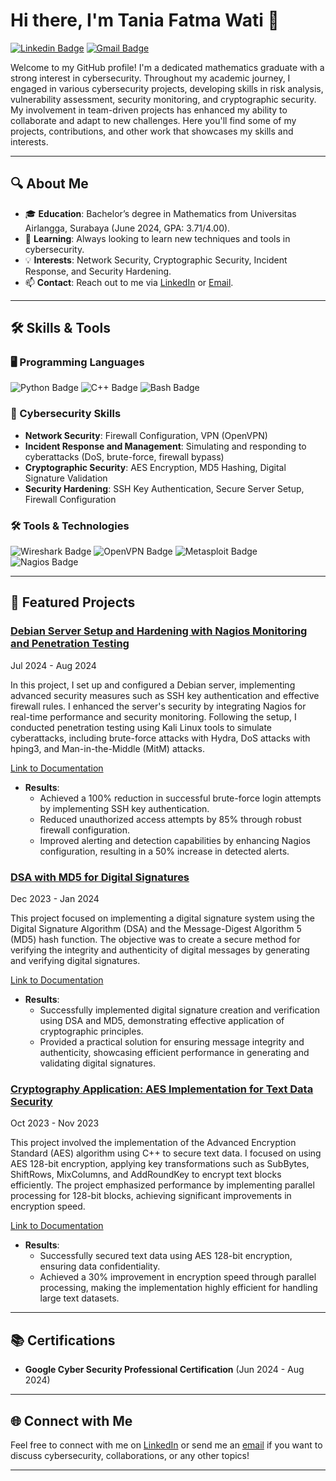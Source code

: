 # Hi there, I'm Tania Fatma Wati 👋

[![Linkedin Badge](https://img.shields.io/badge/-taniafatmawati-blue?style=flat-square&logo=Linkedin&logoColor=white&link=https://www.linkedin.com/in/tania-fatma-wati/)](https://www.linkedin.com/in/tania-fatma-wati/)
[![Gmail Badge](https://img.shields.io/badge/-tania.fatmawati20@gmail.com-c14438?style=flat-square&logo=Gmail&logoColor=white&link=mailto:tania.fatmawati20@gmail.com)](mailto:tania.fatmawati20@gmail.com)

Welcome to my GitHub profile! I'm a dedicated mathematics graduate with a strong interest in cybersecurity. Throughout my academic journey, I engaged in various cybersecurity projects, developing skills in risk analysis, vulnerability assessment, security monitoring, and cryptographic security. My involvement in team-driven projects has enhanced my ability to collaborate and adapt to new challenges. Here you'll find some of my projects, contributions, and other work that showcases my skills and interests.

---

## 🔍 About Me

- 🎓 **Education**: Bachelor’s degree in Mathematics from Universitas Airlangga, Surabaya (June 2024, GPA: 3.71/4.00).
- 🌱 **Learning**: Always looking to learn new techniques and tools in cybersecurity.
- 💡 **Interests**: Network Security, Cryptographic Security, Incident Response, and Security Hardening.
- 📫 **Contact**: Reach out to me via [LinkedIn](https://www.linkedin.com/in/tania-fatma-wati/) or [Email](mailto:tania.fatmawati20@gmail.com).

---

## 🛠️ Skills & Tools

### 🖥️ Programming Languages
![Python Badge](https://img.shields.io/badge/-Python-3776AB?style=for-the-badge&logo=python&logoColor=white)
![C++ Badge](https://img.shields.io/badge/-C++-00599C?style=for-the-badge&logo=c%2B%2B&logoColor=white)
![Bash Badge](https://img.shields.io/badge/-Bash-4EAA25?style=for-the-badge&logo=gnu-bash&logoColor=white)

### 🔐 Cybersecurity Skills
- **Network Security**: Firewall Configuration, VPN (OpenVPN)
- **Incident Response and Management**: Simulating and responding to cyberattacks (DoS, brute-force, firewall bypass)
- **Cryptographic Security**: AES Encryption, MD5 Hashing, Digital Signature Validation
- **Security Hardening**: SSH Key Authentication, Secure Server Setup, Firewall Configuration

### 🛠️ Tools & Technologies
![Wireshark Badge](https://img.shields.io/badge/-Wireshark-1679A7?style=for-the-badge&logo=wireshark&logoColor=white)
![OpenVPN Badge](https://img.shields.io/badge/-OpenVPN-FF7F32?style=for-the-badge&logo=openvpn&logoColor=white)
![Metasploit Badge](https://img.shields.io/badge/-Metasploit-4479A1?style=for-the-badge&logo=metasploit&logoColor=white)
![Nagios Badge](https://img.shields.io/badge/-Nagios-217346?style=for-the-badge&logo=nagios&logoColor=white)

---

## 📂 Featured Projects

### [Debian Server Setup and Hardening with Nagios Monitoring and Penetration Testing](https://github.com/yourusername/debian-server-setup)
Jul 2024 - Aug 2024

In this project, I set up and configured a Debian server, implementing advanced security measures such as SSH key authentication and effective firewall rules. I enhanced the server's security by integrating Nagios for real-time performance and security monitoring. Following the setup, I conducted penetration testing using Kali Linux tools to simulate cyberattacks, including brute-force attacks with Hydra, DoS attacks with hping3, and Man-in-the-Middle (MitM) attacks.

[Link to Documentation](https://github.com/taniafatmawati/debian-server-setup-and-hardening)

- **Results**:
  - Achieved a 100% reduction in successful brute-force login attempts by implementing SSH key authentication.
  - Reduced unauthorized access attempts by 85% through robust firewall configuration.
  - Improved alerting and detection capabilities by enhancing Nagios configuration, resulting in a 50% increase in detected alerts.

### [DSA with MD5 for Digital Signatures](https://github.com/yourusername/dsa-md5-digital-signatures)
Dec 2023 - Jan 2024

This project focused on implementing a digital signature system using the Digital Signature Algorithm (DSA) and the Message-Digest Algorithm 5 (MD5) hash function. The objective was to create a secure method for verifying the integrity and authenticity of digital messages by generating and verifying digital signatures.

[Link to Documentation](https://github.com/taniafatmawati/dsa-md5-digital-signature)

- **Results**:
  - Successfully implemented digital signature creation and verification using DSA and MD5, demonstrating effective application of cryptographic principles.
  - Provided a practical solution for ensuring message integrity and authenticity, showcasing efficient performance in generating and validating digital signatures.

### [Cryptography Application: AES Implementation for Text Data Security](https://github.com/yourusername/aes-text-data-security)
Oct 2023 - Nov 2023

This project involved the implementation of the Advanced Encryption Standard (AES) algorithm using C++ to secure text data. I focused on using AES 128-bit encryption, applying key transformations such as SubBytes, ShiftRows, MixColumns, and AddRoundKey to encrypt text blocks efficiently. The project emphasized performance by implementing parallel processing for 128-bit blocks, achieving significant improvements in encryption speed.

[Link to Documentation](https://github.com/taniafatmawati/aes-text-encryption-cpp)

- **Results**:
  - Successfully secured text data using AES 128-bit encryption, ensuring data confidentiality.
  - Achieved a 30% improvement in encryption speed through parallel processing, making the implementation highly efficient for handling large text datasets.

---

## 📚 Certifications

- **Google Cyber Security Professional Certification** (Jun 2024 - Aug 2024)

---

## 🌐 Connect with Me

Feel free to connect with me on [LinkedIn](https://www.linkedin.com/in/tania-fatma-wati/) or send me an [email](mailto:tania.fatmawati20@gmail.com) if you want to discuss cybersecurity, collaborations, or any other topics!

---
